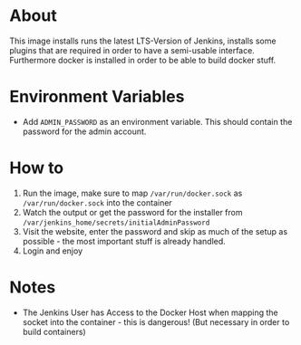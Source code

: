 # About

This image installs runs the latest LTS-Version of Jenkins, installs some plugins that are required in order to have a semi-usable interface. Furthermore docker is installed in order to be able to build docker stuff.

# Environment Variables
- Add `ADMIN_PASSWORD` as an environment variable. This should contain the password for the admin account.

# How to
1. Run the image, make sure to map `/var/run/docker.sock` as `/var/run/docker.sock` into the container
2. Watch the output or get the password for the installer from `/var/jenkins_home/secrets/initialAdminPassword` 
3. Visit the website, enter the password and skip as much of the setup as possible - the most important stuff is already handled.
4. Login and enjoy

# Notes
- The Jenkins User has Access to the Docker Host when mapping the socket into the container - this is dangerous! (But necessary in order to build containers)
